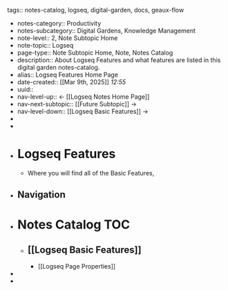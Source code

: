 tags:: notes-catalog, logseq, digital-garden, docs, geaux-flow

- notes-category:: Productivity
- notes-subcategory:: Digital Gardens, Knowledge Management
- note-level:: 2, Note Subtopic Home
- note-topic:: Logseq
- page-type:: Note Subtopic Home, Note, Notes Catalog
- description:: About Logseq Features and what features are listed in this digital garden notes-catalog.
- alias:: Logseq Features Home Page
- date-created::  [[Mar 9th, 2025]] *12:55*
- uuid::
- nav-level-up:: <- [[Logseq Notes Home Page]]
- nav-next-subtopic:: [[Future Subtopic]] ->
- nav-level-down:: [[Logseq Basic Features]] ->
-
-
- # Logseq Features
	- Where you will find all of the Basic Features,
- ## Navigation
- # Notes Catalog TOC
	- ## [[Logseq Basic Features]]
		- [[Logseq Page Properties]]
-
-